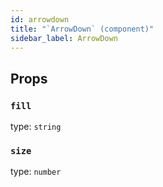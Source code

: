 ```yaml
---
id: arrowdown
title: "`ArrowDown` (component)"
sidebar_label: ArrowDown
---
```



Props
-----

### `fill`

type: `string`


### `size`

type: `number`

